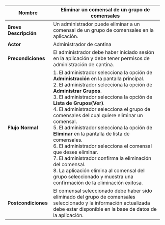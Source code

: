 ﻿
| Nombre             | Eliminar un comensal de un grupo de comensales                                   |
| -------------- | ----------------------------------------- |
| **Breve Descripción**    | Un administrador puede eliminar a un comensal de un grupo de comensales en la aplicación. |
| **Actor**          | Administrador de cantina                   |
| **Precondiciones** | El administrador debe haber iniciado sesión en la aplicación y debe tener permisos de administración de cantina. |
| **Flujo Normal**| 1. El administrador selecciona la opción de **Administración** en la pantalla principal. <br>2. El administrador selecciona la opción de **Administrar Grupos**. <br>3. El administrador selecciona la opción de **Lista de Grupos(Ver)**. <br>4. El administrador selecciona el grupo de comensales del cual quiere eliminar un comensal. <br>5. El administrador selecciona la opción de **Eliminar** en la pantalla de lista de comensales. <br>6. El administrador selecciona el comensal que desea eliminar. <br>7. El administrador confirma la eliminación del comensal. <br>8. La aplicación elimina al comensal del grupo seleccionado y muestra una confirmación de la eliminación exitosa. |
| **Postcondiciones**| El comensal seleccionado debe haber sido eliminado del grupo de comensales seleccionado y la información actualizada debe estar disponible en la base de datos de la aplicación. |

